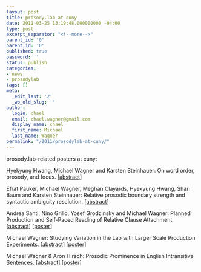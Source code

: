 ```yaml
---
layout: post
title: prosody.lab at cuny
date: 2011-03-25 13:19:48.000000000 -04:00
type: post
excerpt_separator: "<!--more-->"
parent_id: '0'
parent_id: '0'
published: true
password: ''
status: publish
categories:
- news
- prosodylab
tags: []
meta:
  _edit_last: '2'
  _wp_old_slug: ''
author:
  login: chael
  email: chael.wagner@gmail.com
  display_name: chael
  first_name: Michael
  last_name: Wagner
permalink: "/2011/prosodylab-at-cuny/"
---
```

prosody.lab-related posters at cuny:

Hyekyung Hwang, Michael Wagner and Karsten Steinhauer: On word order, prosody, and focus. [[abstract](http://linguistics.stanford.edu/cuny/abstracts/Fr_P-057-Hwang_Wagner_Steinhauer.pdf)]

Efrat Pauker, Michael Wagner, Meghan Clayards, Hyekyung Hwang, Shari Baum and Karsten Steinhauer: Relative prosodic boundary strength and syntactic ambiguity resolution. [[abstract](http://linguistics.stanford.edu/cuny/abstracts/Th_P-339-Pauker_Wagner_Clayards_Hwang_Baum_Steinhauer.pdf)]

Andrea Santi, Nino Grillo, Yosef Grodzinsky and Michael Wagner: Planned Production and Self-Paced Reading of Relative Clause Attachment. [[abstract](http://linguistics.stanford.edu/cuny/abstracts/Fr_P-226-Santi_Grillo_Grodzinsky_Wagner.pdf)] [[poster](http://prosodylab.org/~chael/papers/cuny11/santi11cuny.pdf)]

Michael Wagner: Studying Variation in the Lab with Larger Scale Production Experiments. [[abstract](http://linguistics.stanford.edu/cuny/abstracts/Sa_P-337a-43-Wagner.pdf)] [[poster](http://prosodylab.org/~chael/papers/cuny11/wagner11cuny.pdf)]

Michael Wagner & Aron Hirsch: Prosodic Prominence in English Intransitive Sentences. [[abstract](http://linguistics.stanford.edu/cuny/abstracts/Sa_P-034-Wagner_Hirsch.pdf)] [[poster](http://prosodylab.org/~chael/papers/cuny11/wagnerhirsch11cuny.pdf)]

